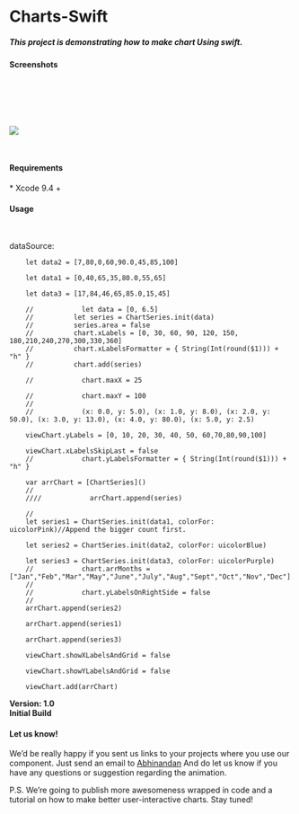 # Charts-Swift




<h5>This project is demonstrating how to make chart Using swift.</h5>


<h4>Screenshots</h4><br>
<p>
<br><br><br><img src="https://user-images.githubusercontent.com/54585056/64342614-8ae3a000-d008-11e9-8c5e-cc7799002ed4.png"></p><br>
<h4>Requirements</h4>
<p>* Xcode 9.4 +</p>

<h4>Usage</h4><br>

<p>dataSource: 

        let data2 = [7,80,0,60,90.0,45,85,100]
        
        let data1 = [0,40,65,35,80.0,55,65]
        
        let data3 = [17,84,46,65,85.0,15,45]
        
        //            let data = [0, 6.5]
        //          let series = ChartSeries.init(data)
        //          series.area = false
        //          chart.xLabels = [0, 30, 60, 90, 120, 150, 180,210,240,270,300,330,360]
        //          chart.xLabelsFormatter = { String(Int(round($1))) + "h" }
        //          chart.add(series)
        
        //            chart.maxX = 25
        
        //            chart.maxY = 100
        //
        //            (x: 0.0, y: 5.0), (x: 1.0, y: 8.0), (x: 2.0, y: 50.0), (x: 3.0, y: 13.0), (x: 4.0, y: 80.0), (x: 5.0, y: 2.5)
        
        viewChart.yLabels = [0, 10, 20, 30, 40, 50, 60,70,80,90,100]
        
        viewChart.xLabelsSkipLast = false
        //            chart.yLabelsFormatter = { String(Int(round($1))) + "h" }
        
        var arrChart = [ChartSeries]()
        //
        ////            arrChart.append(series)
        
        //
        let series1 = ChartSeries.init(data1, colorFor: uicolorPink)//Append the bigger count first.
        
        let series2 = ChartSeries.init(data2, colorFor: uicolorBlue)
        
        let series3 = ChartSeries.init(data3, colorFor: uicolorPurple)
        //            chart.arrMonths = ["Jan","Feb","Mar","May","June","July","Aug","Sept","Oct","Nov","Dec"]
        //
        //            chart.yLabelsOnRightSide = false
        //
        arrChart.append(series2)
        
        arrChart.append(series1)
        
        arrChart.append(series3)
        
        viewChart.showXLabelsAndGrid = false
        
        viewChart.showYLabelsAndGrid = false
        
        viewChart.add(arrChart)

<p><strong>
Version: 1.0<br>
Initial Build</strong></p>

<h4>Let us know!</h4>
<p>
We’d be really happy if you sent us links to your projects where you use our component. Just send an email to <a href=“abhinandan@appsmaventech.com">Abhinandan</a> And do let us know if you have any questions or suggestion regarding the animation.</p>
<p>
P.S. We’re going to publish more awesomeness wrapped in code and a tutorial on how to make better user-interactive charts. Stay tuned!</p>
